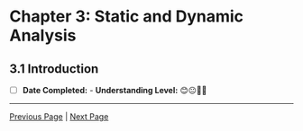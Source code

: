# Chapter 3: Static and Dynamic Analysis

## 3.1 Introduction

- [ ] **Date Completed:** - **Understanding Level:** 😊😐🤢🤮

---

[Previous Page](../2-white-box-test-techniques/2.8-selecting-a-white-box-test-technique.md) | [Next Page](3.2-static-analysis.md)
